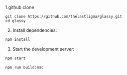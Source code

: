 1.github clone
```
git clone https://github.com/thelastligma/glassy.git
cd glassy
```

2. Install dependencies:
```bash
npm install
```

3. Start the development server:
```bash
npm start
```


```npm run build:mac```
